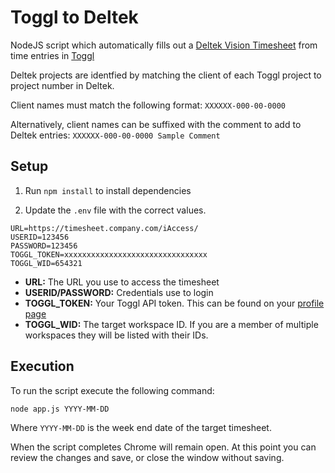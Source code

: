 # Toggl to Deltek

NodeJS script which automatically fills out a [Deltek Vision Timesheet](https://www.deltek.com/en/products/project-erp/vision) from time entries in [Toggl](https://toggl.com/)

Deltek projects are identfied by matching the client of each Toggl project to project number in Deltek. 

Client names must match the following format: `XXXXXX-000-00-0000`

Alternatively, client names can be suffixed with the comment to add to Deltek entries: `XXXXXX-000-00-0000 Sample Comment`

## Setup

1. Run `npm install` to install dependencies

2. Update the `.env` file with the correct values. 

```
URL=https://timesheet.company.com/iAccess/
USERID=123456
PASSWORD=123456
TOGGL_TOKEN=xxxxxxxxxxxxxxxxxxxxxxxxxxxxxxxx
TOGGL_WID=654321
```

- **URL:** The URL you use to access the timesheet
- **USERID/PASSWORD:** Credentials use to login
- **TOGGL_TOKEN:** Your Toggl API token. This can be found on your [profile page](https://toggl.com/app/profile)
- **TOGGL_WID:** The target workspace ID. If you are a member of multiple workspaces they will be listed with their IDs.

## Execution

To run the script execute the following command:

`node app.js YYYY-MM-DD`

Where `YYYY-MM-DD` is the week end date of the target timesheet.

When the script completes Chrome will remain open. At this point you can review the changes and save, or close the window without saving.



